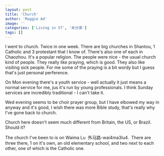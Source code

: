 ```yaml
---
layout: post
title: 'Church'
author: 'Maggie Ad'
image: ''
categories: ['Living in ST', '未分类']
tags: []
---
```


I went to church. Twice in one week. There are big churches in Shantou, 1 Catholic and 3 protestant that I know of. There's also one of each in Chaozhou. It's a popular religion. The people were nice - the usual church kind of people. They really like praying, which is good. They also like visiting sick people. For me some of the praying is a bit wordy but I guess that's just personal perference.

On Mon evening there's a youth service - well actually it just means a normal service for me, jus it's run by young professionals. I think Sunday services are incredibly traditional - I can't take it.

Wed evening seems to be choir prayer group, but I have elbowed my way in anyway and it's good, I wish there was more Bible study, that's really why I've gone back to church.

Church here doesn't seem much different from Britain, the US, or Brazil. Should it?

The church I've been to is on Waima Lu  外马路-wai4ma3lu4.  There are three there, 1 on it's own, an old elementary school, and two next to each other, one of which is the Catholic one.
